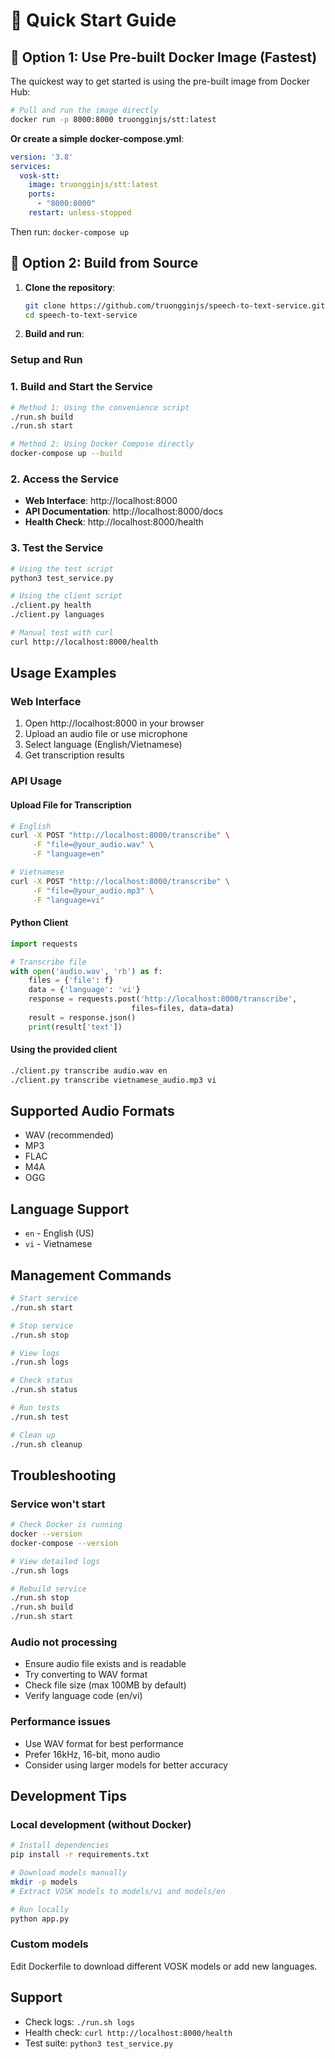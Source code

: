 # 🚀 Quick Start Guide

## 🐳 Option 1: Use Pre-built Docker Image (Fastest)

The quickest way to get started is using the pre-built image from Docker Hub:

```bash
# Pull and run the image directly
docker run -p 8000:8000 truongginjs/stt:latest
```

**Or create a simple docker-compose.yml**:
```yaml
version: '3.8'
services:
  vosk-stt:
    image: truongginjs/stt:latest
    ports:
      - "8000:8000"
    restart: unless-stopped
```

Then run: `docker-compose up`

## 🔧 Option 2: Build from Source

1. **Clone the repository**:
   ```bash
   git clone https://github.com/truongginjs/speech-to-text-service.git
   cd speech-to-text-service
   ```

2. **Build and run**:

### Setup and Run

### 1. Build and Start the Service
```bash
# Method 1: Using the convenience script
./run.sh build
./run.sh start

# Method 2: Using Docker Compose directly
docker-compose up --build
```

### 2. Access the Service
- **Web Interface**: http://localhost:8000
- **API Documentation**: http://localhost:8000/docs
- **Health Check**: http://localhost:8000/health

### 3. Test the Service
```bash
# Using the test script
python3 test_service.py

# Using the client script
./client.py health
./client.py languages

# Manual test with curl
curl http://localhost:8000/health
```

## Usage Examples

### Web Interface
1. Open http://localhost:8000 in your browser
2. Upload an audio file or use microphone
3. Select language (English/Vietnamese)
4. Get transcription results

### API Usage

#### Upload File for Transcription
```bash
# English
curl -X POST "http://localhost:8000/transcribe" \
     -F "file=@your_audio.wav" \
     -F "language=en"

# Vietnamese
curl -X POST "http://localhost:8000/transcribe" \
     -F "file=@your_audio.mp3" \
     -F "language=vi"
```

#### Python Client
```python
import requests

# Transcribe file
with open('audio.wav', 'rb') as f:
    files = {'file': f}
    data = {'language': 'vi'}
    response = requests.post('http://localhost:8000/transcribe', 
                           files=files, data=data)
    result = response.json()
    print(result['text'])
```

#### Using the provided client
```bash
./client.py transcribe audio.wav en
./client.py transcribe vietnamese_audio.mp3 vi
```

## Supported Audio Formats
- WAV (recommended)
- MP3
- FLAC
- M4A
- OGG

## Language Support
- `en` - English (US)
- `vi` - Vietnamese

## Management Commands

```bash
# Start service
./run.sh start

# Stop service
./run.sh stop

# View logs
./run.sh logs

# Check status
./run.sh status

# Run tests
./run.sh test

# Clean up
./run.sh cleanup
```

## Troubleshooting

### Service won't start
```bash
# Check Docker is running
docker --version
docker-compose --version

# View detailed logs
./run.sh logs

# Rebuild service
./run.sh stop
./run.sh build
./run.sh start
```

### Audio not processing
- Ensure audio file exists and is readable
- Try converting to WAV format
- Check file size (max 100MB by default)
- Verify language code (en/vi)

### Performance issues
- Use WAV format for best performance
- Prefer 16kHz, 16-bit, mono audio
- Consider using larger models for better accuracy

## Development Tips

### Local development (without Docker)
```bash
# Install dependencies
pip install -r requirements.txt

# Download models manually
mkdir -p models
# Extract VOSK models to models/vi and models/en

# Run locally
python app.py
```

### Custom models
Edit Dockerfile to download different VOSK models or add new languages.

## Support
- Check logs: `./run.sh logs`
- Health check: `curl http://localhost:8000/health`
- Test suite: `python3 test_service.py`
